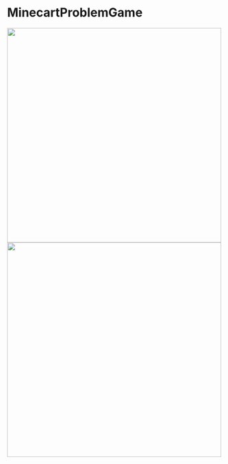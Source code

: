 # MinecartProblemGame

<img src="https://user-images.githubusercontent.com/68681355/194709321-4d43b460-aa62-4c87-8bb1-864e00f7888b.png" width="500">
<img src="https://user-images.githubusercontent.com/68681355/194709989-aa20b581-62c7-4f0e-b69c-6d5cca5f3e8d.png" width="500">
